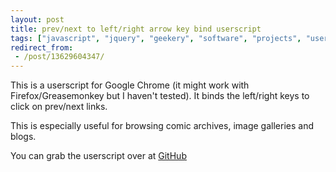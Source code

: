 ```yaml
---
layout: post
title: prev/next to left/right arrow key bind userscript
tags: ["javascript", "jquery", "geekery", "software", "projects", "userscript", "chrome", "firefox", "blog"]
redirect_from:
 - /post/13629604347/
---
```


This is a userscript for Google Chrome (it might work with Firefox/Greasemonkey but I haven't tested). It binds the left/right keys to click on prev/next links.

<!-- more -->

This is especially useful for browsing comic archives, image galleries and blogs.

You can grab the userscript over at [GitHub](https://github.com/omgmog/prev-next-arrow-binder)

